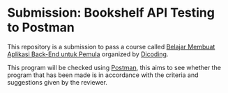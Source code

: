 # Submission: Bookshelf API Testing to Postman

This repository is a submission to pass a course called [Belajar Membuat Aplikasi Back-End untuk Pemula](https://www.dicoding.com/academies/261) organized by [Dicoding](https://www.dicoding.com/).

This program will be checked using [Postman](https://www.postman.com/), this aims to see whether the program that has been made is in accordance with the criteria and suggestions given by the reviewer. 